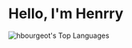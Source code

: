 # Hello, I'm Henrry

![hbourgeot's Top Languages](https://github-readme-stats.vercel.app/api/top-langs/?username=hbourgeot&theme=tokyonight&layout=pie&hide=css&langs_count=6)
